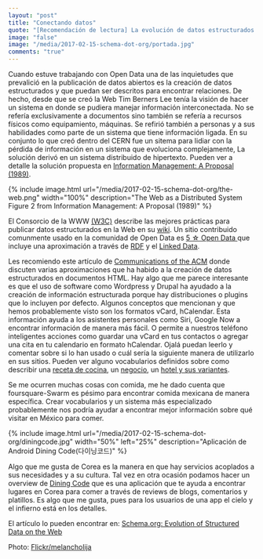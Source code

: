 ```yaml
---
layout: "post"
title: "Conectando datos"
quote: "[Recomendación de lectura] La evolución de datos estructurados y Schema.org."
image: "false"
image: "/media/2017-02-15-schema-dot-org/portada.jpg"
comments: "true"
---
```


Cuando estuve trabajando con Open Data una de las inquietudes que prevalició en la publicación de datos abiertos es la 
creación de datos estructurados y que puedan ser descritos para encontrar relaciones. 
De hecho, desde que se creó la Web Tim Berners Lee tenía la visión de hacer un sistema en donde se pudiera manejar información interconectada. 
No se refería exclusivamente a documentos sino también se refería a recursos físicos como equipamiento, máquinas. 
Se refirió también a personas y a sus habilidades como parte de un sistema que tiene información ligada. 
En su conjunto lo que creó dentro del CERN fue un sitema para lidiar con la pérdida de información en un sistema que evoluciona complejamente,
La solución derivó en un sistema distribuido de hipertexto. 
Pueden ver a detalle la solución propuesta en [Information Management: A Proposal (1989)](https://www.w3.org/History/1989/proposal.html).

{% include image.html url="/media/2017-02-15-schema-dot-org/the-web.png" width="100%" description="The Web as a Distributed System Figure 2 from Information Management: A Proposal (1989)" %}

El Consorcio de la WWW [(W3C)](http://www.w3c.org) describe las mejores prácticas para publicar datos estructurados en la Web en su [wiki](https://www.w3.org/wiki/LinkedData). 
Un sitio contribuido comunmente usado en la comunidad de Open Data es [5 &#9734; Open Data ](http://5stardata.info/) que incluye una aproximación a 
través de [RDF](https://www.w3.org/RDF/) y el [Linked Data](https://www.w3.org/standards/semanticweb/data). 

Les recomiendo este artículo de [Communications of the ACM](http://cacm.acm.org/) donde discuten varias aproximaciones que ha habido a la 
creación de datos estructurados en documentos HTML.
Hay algo que me parece interesante es que el uso de software como Wordpress y Drupal ha ayudado a la creación de 
información estructurada porque hay distribuciones o plugins que lo incluyen por defecto.
Algunos conceptos que mencionan y que hemos probablemente visto son los formatos vCard, hCalendar. 
Esta información ayuda a los asistentes personales como Siri, Google Now a encontrar información de manera más fácil. 
O permite a nuestros teléfono inteligentes acciones como guardar una vCard en tus contactos o agregar una cita en tu calendario en formato hCalendar.
Ojalá puedan leerlo y comentar sobre si lo han usado o cuál sería la siguiente manera de utilizarlo en sus sitios.
Pueden ver alguno vocabularios definidos sobre como describir una [receta de cocina](http://schema.org/Recipe), un [negocio](http://schema.org/LocalBusiness),
un [hotel y sus variantes](http://schema.org/docs/hotels.html).

Se me ocurren muchas cosas con comida, me he dado cuenta que foursquare-Swarm es pésimo para encontrar comida mexicana de manera específica. 
Crear vocabularios y un sistema más especializado probablemente nos podría ayudar a encontrar mejor información 
sobre qué visitar en México para comer. 

{% include image.html url="/media/2017-02-15-schema-dot-org/diningcode.jpg" width="50%" left="25%" description="Aplicación de Android Dining Code(다이닝코드)" %}

Algo que me gusta de Corea es la manera en que hay servicios acoplados a sus necesidades y a su cultura.
Tal vez en otra ocasión podamos hacer un overview de  [Dining Code](http://www.diningcode.co.kr/) que es una aplicación
que te ayuda a encontrar lugares en Corea para comer a través de reviews de blogs, comentarios y platillos. 
Es algo que me gusta, pues para los usuarios de una app el cielo y el infierno está en los detalles.

El artículo lo pueden encontrar en: [Schema.org: Evolution of Structured Data on the Web](http://cacm.acm.org/magazines/2016/2/197422-schema-org/fulltext)

Photo: [Flickr/melancholija](https://www.flickr.com/photos/melancholija/8067666973/)
